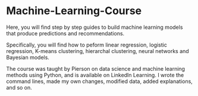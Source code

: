 # Machine-Learning-Course


Here, you will find step by step guides to build machine learning models that produce predictions and recommendations. 

Specifically, you will find how to peform linear regression, logistic regression, K-means clustering, hierarchal clustering, neural networks and Bayesian models.

The course was taught by Pierson on data science and machine learning methods using Python, and is available on LinkedIn Learning. I wrote the command lines, made my own changes, modified data, added explanations, and so on.
